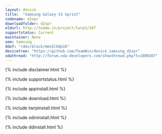 ```yaml
---
layout: device
title:  "Samsung Galaxy S3 Sprint"
codename: d2spr
downloadfolder: d2spr
oldurl: http://teamw.in/project/twrp2/107
supportstatus: Current
maintainer: None
oem: Samsung
ddof: "/dev/block/mmcblk0p18"
devicetree: "https://github.com/TeamWin/device_samsung_d2spr"
xdathread: "http://forum.xda-developers.com/showthread.php?t=1809307"
---
```


{% include disclaimer.html %}

{% include supportstatus.html %}

{% include appinstall.html %}

{% include download.html %}

{% include twrpinstall.html %}

{% include odininstall.html %}

{% include ddinstall.html %}

